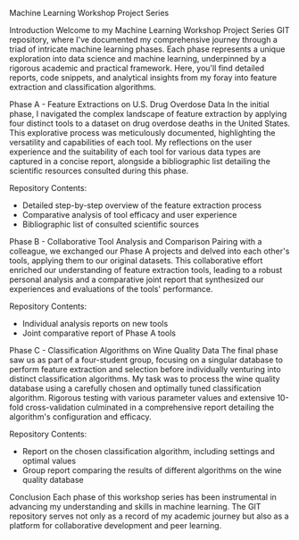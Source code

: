 
 Machine Learning Workshop Project Series


 Introduction
Welcome to my Machine Learning Workshop Project Series GIT repository, where I've documented my comprehensive journey through a triad of intricate machine learning phases. Each phase represents a unique exploration into data science and machine learning, underpinned by a rigorous academic and practical framework. Here, you'll find detailed reports, code snippets, and analytical insights from my foray into feature extraction and classification algorithms.

 Phase A - Feature Extractions on U.S. Drug Overdose Data
In the initial phase, I navigated the complex landscape of feature extraction by applying four distinct tools to a dataset on drug overdose deaths in the United States. This explorative process was meticulously documented, highlighting the versatility and capabilities of each tool. My reflections on the user experience and the suitability of each tool for various data types are captured in a concise report, alongside a bibliographic list detailing the scientific resources consulted during this phase.

Repository Contents:
- Detailed step-by-step overview of the feature extraction process
- Comparative analysis of tool efficacy and user experience
- Bibliographic list of consulted scientific sources

 Phase B - Collaborative Tool Analysis and Comparison
Pairing with a colleague, we exchanged our Phase A projects and delved into each other's tools, applying them to our original datasets. This collaborative effort enriched our understanding of feature extraction tools, leading to a robust personal analysis and a comparative joint report that synthesized our experiences and evaluations of the tools' performance.

Repository Contents:
- Individual analysis reports on new tools
- Joint comparative report of Phase A tools

Phase C - Classification Algorithms on Wine Quality Data
The final phase saw us as part of a four-student group, focusing on a singular database to perform feature extraction and selection before individually venturing into distinct classification algorithms. My task was to process the wine quality database using a carefully chosen and optimally tuned classification algorithm. Rigorous testing with various parameter values and extensive 10-fold cross-validation culminated in a comprehensive report detailing the algorithm's configuration and efficacy.

Repository Contents:
- Report on the chosen classification algorithm, including settings and optimal values
- Group report comparing the results of different algorithms on the wine quality database

 Conclusion
Each phase of this workshop series has been instrumental in advancing my understanding and skills in machine learning. The GIT repository serves not only as a record of my academic journey but also as a platform for collaborative development and peer learning.

